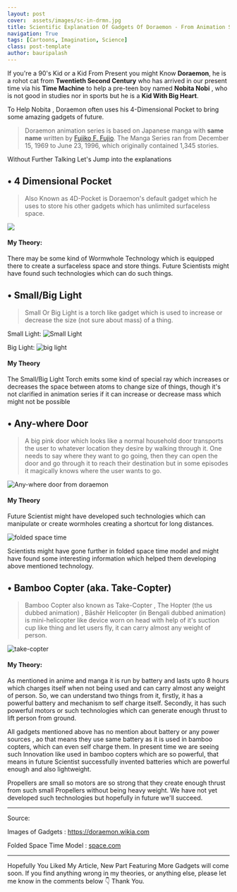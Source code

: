 ```yaml
---
layout: post
cover:  assets/images/sc-in-drmn.jpg
title: Scientific Explanation Of Gadgets Of Doraemon - From Animation Series
navigation: True
tags: [Cartoons, Imagination, Science]
class: post-template
author: bauripalash
---
```


If you're a 90's Kid or a Kid From Present you might Know **Doraemon**, he is a rohot cat from **Twentieth Second Century** who has arrived in our present time via his **Time Machine** to help a pre-teen boy named **Nobita Nobi** , who is not good in studies nor in sports but he is a **Kid With Big Heart**.

To Help Nobita , Doraemon often uses his 4-Dimensional Pocket to bring some amazing gadgets of future.

> Doraemon animation series is based on Japanese manga with **same name** written by [Fujiko F. Fujio](https://en.m.wikipedia.org/wiki/Fujiko_Fujio). The Manga Series ran from December 15, 1969 to June 23, 1996, which originally contained 1,345 stories.

Without Further Talking Let's Jump into the explanations


## • 4 Dimensional Pocket

> Also Known as 4D-Pocket is Doraemon's default gadget which he uses to store his other gadgets which has unlimited surfaceless space.

![](https://vignette.wikia.nocookie.net/doraemon/images/1/18/4-D_Pocket.jpg/revision/latest?cb=20140507130124&path-prefix=en)

#### My Theory:

There may be some kind of Wormwhole Technology which is equipped there to create a surfaceless space and store things. Future Scientists might have found such technologies which can do such things.


## • Small/Big Light

> Small Or Big Light is a torch like gadget which is used to increase or decrease the size (not sure about mass) of a thing.

Small Light:
![Small Light](https://vignette.wikia.nocookie.net/doraemon/images/1/1b/Xndj.jpg/revision/latest?cb=20130708031512&path-prefix=en)

Big Light:
![big light](https://vignette.wikia.nocookie.net/doraemon/images/c/c9/Big_Light.png/revision/latest?cb=20140907090950&path-prefix=en)


#### My Theory

The Small/Big Light Torch emits some kind of special ray which increases or decreases the space between atoms to change size of things, though it's not clarified in animation series if it can increase or decrease mass which might not be possible


## • Any-where Door

> A big pink door which looks like a normal household door transports the user to whatever location they desire by walking through it.
One needs to say where they want to go going, then they can open the door and go through it to reach their destination but in some episodes it magically knows where the user wants to go.

![Any-where door from doraemon](https://vignette.wikia.nocookie.net/doraemon/images/6/61/Dokodemo_Doa.PNG/revision/latest?cb=20150912121956&path-prefix=en)


#### My Theory

Future Scientist might have developed such technologies which can manipulate or create wormholes creating a shortcut for long distances.

![folded space time](https://www.space.com/images/i/000/028/510/original/shutterstock_25016035.jpg)

Scientists might have gone further in folded space time model and might have found some interesting information which helped them developing above mentioned technology. 

## • Bamboo Copter (aka. Take-Copter)

> Bamboo Copter also known as Take-Copter , The Hopter (the us dubbed animation) , Bāshēr Helicopter (in Bengali dubbed animation) is mini-helicopter like device worn on head with help of it's suction cup like thing and let users fly, it can carry almost any weight of person.

![take-copter](https://vignette.wikia.nocookie.net/doraemon/images/e/e8/Bambo.jpeg/revision/latest?cb=20130708031038&path-prefix=en)

#### My Theory:

As mentioned in anime and manga it is run by battery and lasts upto 8 hours which charges itself when not being used and can carry almost any weight of person. So, we can understand two things from it, firstly, it has a powerful battery and mechanism to self charge itself. Secondly, it has such powerful motors or such technologies which can generate enough thrust to lift person from ground.

All gadgets mentioned above has no mention about battery or any power sources , ao that means they use same battery as it is used in bamboo copters, which can even self charge them. In present time we are seeing such Innovation like used in bamboo copters which are so powerful, that means in future Scientist successfully invented batteries which are powerful enough and also lightweight.

Propellers are small so motors are so strong that they create enough thrust from such small Propellers without being heavy weight. We have not yet developed such technologies but hopefully in future we'll succeed.

---
Source:

Images of Gadgets : <https://doraemon.wikia.com>

Folded Space Time Model : [space.com](https://www.space.com/images/i/000/028/510/original/shutterstock_25016035.jpg)

---
Hopefully You Liked My Article, New Part Featuring More Gadgets will come soon. If you find anything wrong in my theories, or anything else, please let me know in the comments below 👇
Thank You.